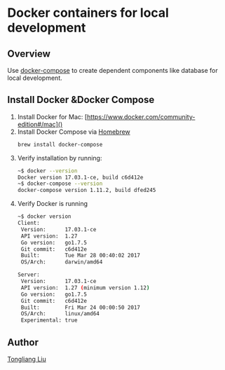 # Docker containers for local development

## Overview
Use [docker-compose](https://docs.docker.com/compose) to create dependent
components like database for local development.

## Install Docker &Docker Compose
1. Install Docker for Mac: [https://www.docker.com/community-edition#/mac]()
1. Install Docker Compose via [Homebrew](http://brew.sh)
    ```bash
    brew install docker-compose
    ```
1. Verify installation by running:
    ```bash
    ~$ docker --version
    Docker version 17.03.1-ce, build c6d412e
    ~$ docker-compose --version
    docker-compose version 1.11.2, build dfed245
    ```
1. Verify Docker is running
    ```bash
    ~$ docker version
    Client:
     Version:      17.03.1-ce
     API version:  1.27
     Go version:   go1.7.5
     Git commit:   c6d412e
     Built:        Tue Mar 28 00:40:02 2017
     OS/Arch:      darwin/amd64
    
    Server:
     Version:      17.03.1-ce
     API version:  1.27 (minimum version 1.12)
     Go version:   go1.7.5
     Git commit:   c6d412e
     Built:        Fri Mar 24 00:00:50 2017
     OS/Arch:      linux/amd64
     Experimental: true
    ```

## Author
[Tongliang Liu](https://github.com/cooniur)
